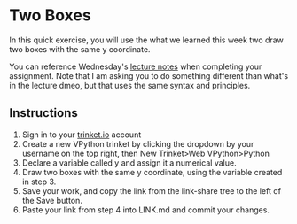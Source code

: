 # Two Boxes

In this quick exercise, you will use the what we learned this week two draw two boxes with the same y coordinate. 

You can reference Wednesday's [lecture notes](https://github.com/allegheny-college-cmpsc-100-fall-2023/course-materials/blob/main/lecture-content/comments-and-shapes-9-6.md#shapes-in-vpython) when completing your assignment. Note that I am asking you to do something different than what's in the lecture dmeo, but that uses the same syntax and principles. 

## Instructions 

1. Sign in to your [trinket.io](https://trinket.io/) account
2. Create a new VPython trinket by clicking the dropdown by your username on the top right, then New Trinket>Web VPython>Python
3. Declare a variable called y and assign it a numerical value. 
4. Draw two boxes with the same y coordinate, using the variable created in step 3. 
5. Save your work, and copy the link from the link-share tree to the left of the Save button. 
6. Paste your link from step 4 into LINK.md and commit your changes. 